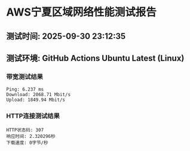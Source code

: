 # AWS宁夏区域网络性能测试报告
## 测试时间: 2025-09-30 23:12:35
## 测试环境: GitHub Actions Ubuntu Latest (Linux)

### 带宽测试结果
```
Ping: 6.237 ms
Download: 2068.71 Mbit/s
Upload: 1849.94 Mbit/s
```

### HTTP连接测试结果
```
HTTP状态码: 307
响应时间: 2.320296秒
下载速度: 0字节/秒
```

